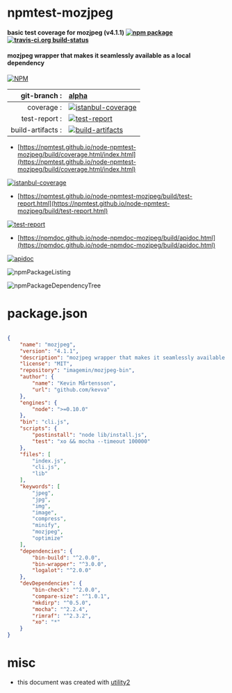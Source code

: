 # npmtest-mozjpeg

#### basic test coverage for  mozjpeg (v4.1.1)  [![npm package](https://img.shields.io/npm/v/npmtest-mozjpeg.svg?style=flat-square)](https://www.npmjs.org/package/npmtest-mozjpeg) [![travis-ci.org build-status](https://api.travis-ci.org/npmtest/node-npmtest-mozjpeg.svg)](https://travis-ci.org/npmtest/node-npmtest-mozjpeg)

#### mozjpeg wrapper that makes it seamlessly available as a local dependency

[![NPM](https://nodei.co/npm/mozjpeg.png?downloads=true&downloadRank=true&stars=true)](https://www.npmjs.com/package/mozjpeg)

| git-branch : | [alpha](https://github.com/npmtest/node-npmtest-mozjpeg/tree/alpha)|
|--:|:--|
| coverage : | [![istanbul-coverage](https://npmtest.github.io/node-npmtest-mozjpeg/build/coverage.badge.svg)](https://npmtest.github.io/node-npmtest-mozjpeg/build/coverage.html/index.html)|
| test-report : | [![test-report](https://npmtest.github.io/node-npmtest-mozjpeg/build/test-report.badge.svg)](https://npmtest.github.io/node-npmtest-mozjpeg/build/test-report.html)|
| build-artifacts : | [![build-artifacts](https://npmtest.github.io/node-npmtest-mozjpeg/glyphicons_144_folder_open.png)](https://github.com/npmtest/node-npmtest-mozjpeg/tree/gh-pages/build)|

- [https://npmtest.github.io/node-npmtest-mozjpeg/build/coverage.html/index.html](https://npmtest.github.io/node-npmtest-mozjpeg/build/coverage.html/index.html)

[![istanbul-coverage](https://npmtest.github.io/node-npmtest-mozjpeg/build/screenCapture.buildCi.browser.%252Ftmp%252Fbuild%252Fcoverage.lib.html.png)](https://npmtest.github.io/node-npmtest-mozjpeg/build/coverage.html/index.html)

- [https://npmtest.github.io/node-npmtest-mozjpeg/build/test-report.html](https://npmtest.github.io/node-npmtest-mozjpeg/build/test-report.html)

[![test-report](https://npmtest.github.io/node-npmtest-mozjpeg/build/screenCapture.buildCi.browser.%252Ftmp%252Fbuild%252Ftest-report.html.png)](https://npmtest.github.io/node-npmtest-mozjpeg/build/test-report.html)

- [https://npmdoc.github.io/node-npmdoc-mozjpeg/build/apidoc.html](https://npmdoc.github.io/node-npmdoc-mozjpeg/build/apidoc.html)

[![apidoc](https://npmdoc.github.io/node-npmdoc-mozjpeg/build/screenCapture.buildCi.browser.%252Ftmp%252Fbuild%252Fapidoc.html.png)](https://npmdoc.github.io/node-npmdoc-mozjpeg/build/apidoc.html)

![npmPackageListing](https://npmtest.github.io/node-npmtest-mozjpeg/build/screenCapture.npmPackageListing.svg)

![npmPackageDependencyTree](https://npmtest.github.io/node-npmtest-mozjpeg/build/screenCapture.npmPackageDependencyTree.svg)



# package.json

```json

{
    "name": "mozjpeg",
    "version": "4.1.1",
    "description": "mozjpeg wrapper that makes it seamlessly available as a local dependency",
    "license": "MIT",
    "repository": "imagemin/mozjpeg-bin",
    "author": {
        "name": "Kevin Mårtensson",
        "url": "github.com/kevva"
    },
    "engines": {
        "node": ">=0.10.0"
    },
    "bin": "cli.js",
    "scripts": {
        "postinstall": "node lib/install.js",
        "test": "xo && mocha --timeout 100000"
    },
    "files": [
        "index.js",
        "cli.js",
        "lib"
    ],
    "keywords": [
        "jpeg",
        "jpg",
        "img",
        "image",
        "compress",
        "minify",
        "mozjpeg",
        "optimize"
    ],
    "dependencies": {
        "bin-build": "^2.0.0",
        "bin-wrapper": "^3.0.0",
        "logalot": "^2.0.0"
    },
    "devDependencies": {
        "bin-check": "^2.0.0",
        "compare-size": "^1.0.1",
        "mkdirp": "^0.5.0",
        "mocha": "^2.2.4",
        "rimraf": "^2.3.2",
        "xo": "*"
    }
}
```



# misc
- this document was created with [utility2](https://github.com/kaizhu256/node-utility2)
